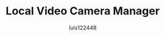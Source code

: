 ---
title: Local Video Camera Manager
published: 2025-04-20
description: A local server for managing and accessing your network-connected video cameras.
tags: [Video Camera, Surveillance, Security, Local Network, Monitoring]
category: Security
licenseName: "Proprietary"
author: luis122448
sourceLink: ""
draft: false
imageLink: "/videocamera.webp"
---
